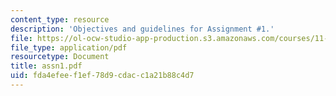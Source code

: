 ```yaml
---
content_type: resource
description: 'Objectives and guidelines for Assignment #1.'
file: https://ol-ocw-studio-app-production.s3.amazonaws.com/courses/11-945-springfield-studio-spring-2004/fda4efeef1ef78d9cdacc1a21b88c4d7_assn1.pdf
file_type: application/pdf
resourcetype: Document
title: assn1.pdf
uid: fda4efee-f1ef-78d9-cdac-c1a21b88c4d7
---
```

